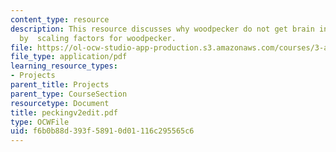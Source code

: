 ```yaml
---
content_type: resource
description: This resource discusses why woodpecker do not get brain injury from pecking
  by  scaling factors for woodpecker.
file: https://ol-ocw-studio-app-production.s3.amazonaws.com/courses/3-a26-freshman-seminar-the-nature-of-engineering-fall-2005/f6b0b88d393f58910d01116c295565c6_peckingv2edit.pdf
file_type: application/pdf
learning_resource_types:
- Projects
parent_title: Projects
parent_type: CourseSection
resourcetype: Document
title: peckingv2edit.pdf
type: OCWFile
uid: f6b0b88d-393f-5891-0d01-116c295565c6
---
```

